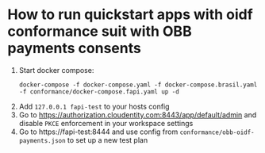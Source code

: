 # How to run quickstart apps with oidf conformance suit with OBB payments consents
1. Start docker compose:
    ```
    docker-compose -f docker-compose.yaml -f docker-compose.brasil.yaml -f conformance/docker-compose.fapi.yaml up -d 
    ```
1. Add `127.0.0.1 fapi-test` to your hosts config
1. Go to https://authorization.cloudentity.com:8443/app/default/admin and disable `PKCE` enforcement in your workspace settings
1. Go to https://fapi-test:8444 and use config from `conformance/obb-oidf-payments.json` to set up a new test plan
